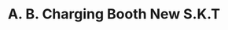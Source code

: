 ---
title: "A. B. Charging Booth New S.K.T"
url: /gbarnga/a-b-charging-booth-new-s-k-t/
shop: electronics
---